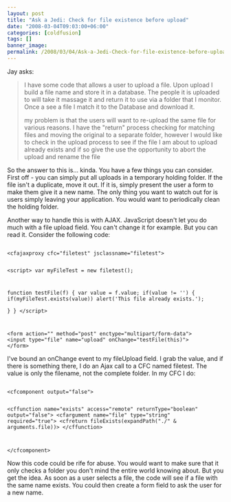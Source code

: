 ```yaml
---
layout: post
title: "Ask a Jedi: Check for file existence before upload"
date: "2008-03-04T09:03:00+06:00"
categories: [coldfusion]
tags: []
banner_image: 
permalink: /2008/03/04/Ask-a-Jedi-Check-for-file-existence-before-upload
---
```


Jay asks:

<blockquote>
<p>
I have some code that allows a user to upload a file. 
Upon upload I build a file name and store it in a database.
The people it is uploaded to will take it massage it and return it to use via a folder that I monitor. Once a see a file I match it to the Database and download it.

my problem is that the users will want to re-upload the same file for various reasons. I have the "return" process checking
for matching files and moving the original to a separate folder, however I would like to check in the upload process to see if the file I am about to upload already exists and if so give the use the opportunity to abort the upload and
rename the file
</p>
</blockquote>
<!--more-->
So the answer to this is... kinda. You have a few things you can consider. First off - you can simply put all uploads in a temporary holding folder. If the file isn't a duplicate, move it out. If it is, simply present the user a form to make them give it a new name. The only thing you want to watch out for is users simply leaving your application. You would want to periodically clean the holding folder. 

Another way to handle this is with AJAX. JavaScript doesn't let you do much with a file upload field. You can't change it for example. But you can read it. Consider the following code:

<code>
&lt;cfajaxproxy cfc="filetest" jsclassname="filetest"&gt;

&lt;script&gt;
var myFileTest = new filetest();

function testFile(f) {
	var value = f.value;
	if(value != '') {
		if(myFileTest.exists(value)) alert('This file already exists.');		
	}
}
&lt;/script&gt;

&lt;form action="" method="post" enctype="multipart/form-data"&gt;
&lt;input type="file" name="upload" onChange="testFile(this)"&gt;
&lt;/form&gt;
</code>

I've bound an onChange event to my fileUpload field. I grab the value, and if there is something there, I do an Ajax call to a CFC named filetest. The value is only the filename, not the complete folder. In my CFC I do:

<code>
&lt;cfcomponent output="false"&gt;

&lt;cffunction name="exists" access="remote" returnType="boolean" output="false"&gt;
	&lt;cfargument name="file" type="string" required="true"&gt;
	&lt;cfreturn fileExists(expandPath("./" & arguments.file))&gt;
&lt;/cffunction&gt;

&lt;/cfcomponent&gt;
</code>

Now this code could be rife for abuse. You would want to make sure that it only checks a folder you don't mind the entire world knowing about. But you get the idea. As soon as a user selects a file, the code will see if a file with the same name exists. You could then create a form field to ask the user for a new name.